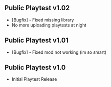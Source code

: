 ## Public Playtest v1.02
- [Bugfix] - Fixed missing library 
- No more uploading playtests at night

## Public Playtest v1.01
- [Bugfix] - Fixed mod not working (im so smart)

## Public Playtest v1.0
- Initial Playtest Release